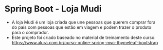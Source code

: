 # Spring Boot - Loja Mudi

- A loja Mudi é um loja criada que une pessoas que querem comprar fora do país com pessoas que estão em viagem e podem trazer o produto para o comprador. 
- Este projeto foi criado baseado no material de treinamento deste curso: https://www.alura.com.br/curso-online-spring-mvc-thymeleaf-bootstrap